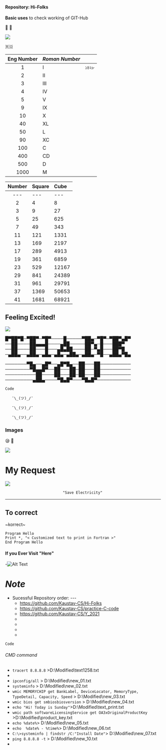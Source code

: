 ####    Repository:    Hi-Folks
__Basic uses__ to check working of GIT-Hub


🏇 
🎠

![](https://media.giphy.com/media/ByTh8UTOcOXL2/giphy.gif)

🇷🇴

|Eng Number |*Roman Number* | |
|:-:|:-|:-|
| 1 | I |১৪২৮|
| 2 | II |
| 3 | III |
| 4 | IV |
| 5 | V |
| 9 | IX |
| 10 | X |
| 40 | XL |
| 50 | L |
| 90 | XC |
| 100 | C |
| 400 | CD |
| 500 | D |
| 1000 | M |




|Number |Square |Cube |
|:-:|:-|:-|
|---|---|---|
| 2 | 4 | 8|
| 3 | 9 | 27|
| 5 | 25 | 625|
| 7 | 49 | 343|
| 11 | 121 | 1331|
| 13 | 169 | 2197|
| 17 | 289 | 4913|
| 19 | 361 | 6859|
| 23 | 529 | 12167|
| 29 | 841 | 24389|
| 31 | 961 | 29791|
| 37 | 1369 | 50653|
| 41 | 1681 | 68921|


## Feeling Excited!
![](https://media.giphy.com/media/Qjmp5vKEERPyw/giphy.gif)
     

█▀██▀█─▀██▀─▀█▀────█─────▀██▄─▀█▀─▀██▀▄█▀
──██────██▄▄▄█────▄██─────██▀▄─█───███▀
──██────██───█───▄█▄██────██─▀▄█───██▀█
─▄██▄──▄██▄─▄█▄─▄█▄─▄██▄─▄██▄─▀█──▄██▄▀█▄

───────▀█▄──▄█▀──▄█▀█▄──██───██──────────
────────▀█▄▄█▀──██───██─██───██──────────
──────────██────██───██─██───██──────────
─────────▄██▄────▀█▄█▀───▀█▄█▀───────────


`Code`

`    ¯\_(ツ)_/¯    `


`    ¯\_(ツ)_/¯    `


`    ¯\_(ツ)_/¯    `


### Images

😪
🥠


<img src = "https://images2.minutemediacdn.com/image/upload/c_crop,h_1080,w_1920,x_0,y_73/f_auto,q_auto,w_1100/v1607957918/shape/mentalfloss/72659-pixabay.jpg">

My Request
==========
![](https://media.giphy.com/media/4QFBnpGrnISWPpX48Y/giphy.gif)


                              "Save Electricity"
----

## To correct
~korrect~

~~~
Program Hello
Print *, "< Customized text to print in Fortran >"
End Program Hello
~~~

#### If you Ever Visit "Here"
-![Alt Text](https://media.giphy.com/media/DJsXEMm8GS5PJ3Za00/giphy.gif)
    
 
# _Note_
* Sucessful Repository order: ---    
     - https://github.com/Kaustav-CS/Hi-Folks
     - https://github.com/Kaustav-CS/practice-C-code
     - https://github.com/Kaustav-CS/Y_2021
     -
     -
     -
     -
   
`Code`
###### *CMD command*

-  `tracert 8.8.8.8` >D:\Modified\text1258.txt
-  ` `
-  `ipconfig/all` > D:\Modified\new_01.txt
-  `systeminfo` > D:\Modified\new_02.txt
-  `wmic MEMORYCHIP get BankLabel, DeviceLocator, MemoryType, TypeDetail, Capacity, Speed` > D:\Modified\new_03.txt
-  `wmic bios get smbiosbiosversion` > D:\Modified\new_04.txt
-  `echo "Hi! Today is Sunday"`>D:\Modified\text_print.txt
-  `wmic path softwareLicensingService get OA3xOriginalProductKey `>D:\Modified\product_key.txt
-  `echo %date%`> D:\Modified\new_05.txt
-  `echo  %date% - %time%`> D:\Modified\new_06.txt
-  `C:\>systeminfo | findstr /C:"Install Date"`> D:\Modified\new_07.txt
-  `ping 8.8.8.8 -t` > D:\Modified\new_10.txt
-  




